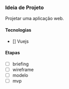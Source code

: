 ### Ideia de Projeto

Projetar uma aplicação web.

#### Tecnologias

- [] Vuejs

#### Etapas

- [ ] briefing
- [ ] wireframe
- [ ] modelo
- [ ] mvp